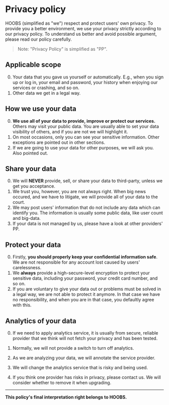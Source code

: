 # Privacy policy
HOOBS (simplified as "we") respect and protect users' own privacy. To provide you a better environment, we use your privacy strictly according to our privacy policy. To understand us better and avoid possible argument, please read our policy carefully.  

> Note: "Privacy Policy" is simplified as "PP".

## Applicable scope
0. Your data that you gave us yourself or automatically. E.g., when you sign up or log in, your email and password, your history when enjoying our services or crashing, and so on.  
1. Other data we get in a legal way.  

## How we use your data
0. **We use all of your data to provide, improve or protect our services.** Others may visit your public data. You are usually able to set your data visibility of others, and if you are not we will highlight it.  
1. On most occasions, only you can see your sensitive information. Other exceptions are pointed out in other sections.  
2. If we are going to use your data for other purposes, we will ask you. Also pointed out.  

## Share your data
0. We will **NEVER** provide, sell, or share your data to third-party, unless we get you acceptance.  
1. We trust you, however, you are not always right. When big news occured, and we have to litigate, we will provide all of your data to the court.  
2. We may post users' information that do not include any data which can identify you. The information is usually some public data, like user count and big-data.  
3. If your data is not managed by us, please have a look at other providers' PP.

## Protect your data
0. Firstly, **you should properly keep your confidential information safe**. We are not responsible for any account lost caused by users' carelessness.  
1. We **always** provide a high-secure-level encryption to protect your sensitive data, including your password, your credit card number, and so on.  
2. If you are voluntary to give your data out or problems must be solved in a legal way, we are not able to protect it anymore. In that case we have no responsibility, and when you are in that case, you defaultly agree with this.

## Analytics of your data

0. If we need to apply analytics service, it is usually from secure, reliable provider that we think will not fetch your privacy and has been tested.

1. Normally, we will not provide a switch to turn off analytics.
2. As we are analyzing your data, we will annotate the service provider.
3. We will change the analytics service that is risky and being used.
4. If you think one provider has risks in privacy, please contact us. We will consider whether to remove it when upgrading.

---

**This policy's final interpretation right belongs to HOOBS.**

